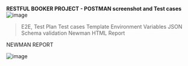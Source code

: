 **RESTFUL BOOKER PROJECT - POSTMAN screenshot and Test cases**
![image](https://github.com/MuthuparvathiMuthukrishnan/API_Postman_ProjectCollections/assets/159878535/90760e93-d691-4f58-94dc-de636ed552c0)

> E2E, Test Plan
> Test cases Template
> Environment Variables
> JSON Schema validation
> Newman HTML Report

NEWMAN REPORT



![image](https://github.com/MuthuparvathiMuthukrishnan/API_Postman_ProjectCollections/assets/159878535/4313c50e-2a1a-43de-8a14-ebb72fbd9f11)


